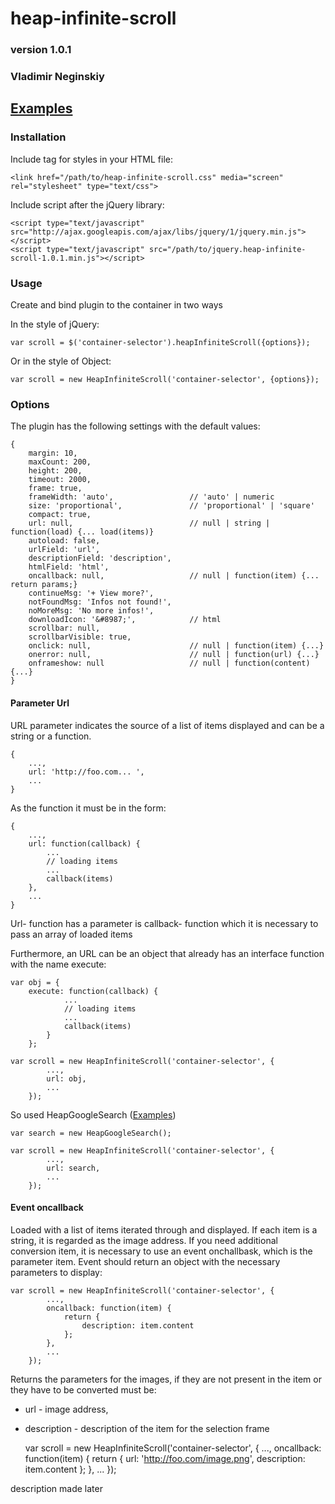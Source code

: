 # heap-infinite-scroll
### version 1.0.1
### Vladimir Neginskiy
## [Examples](http://extjs24.github.io/heap-infinite-scroll/)

### Installation
Include tag for styles in your HTML file:

    <link href="/path/to/heap-infinite-scroll.css" media="screen" rel="stylesheet" type="text/css">

Include script after the jQuery library:

    <script type="text/javascript" src="http://ajax.googleapis.com/ajax/libs/jquery/1/jquery.min.js"></script>
    <script type="text/javascript" src="/path/to/jquery.heap-infinite-scroll-1.0.1.min.js"></script>

### Usage

Create and bind plugin to the container in two ways

In the style of jQuery:

    var scroll = $('container-selector').heapInfiniteScroll({options});

Or in the style of Object:

    var scroll = new HeapInfiniteScroll('container-selector', {options});

### Options

The plugin has the following settings with the default values:

    {
        margin: 10,
        maxCount: 200,
        height: 200,
        timeout: 2000,
        frame: true,
        frameWidth: 'auto',                 // 'auto' | numeric
        size: 'proportional',               // 'proportional' | 'square'
        compact: true,
        url: null,                          // null | string | function(load) {... load(items)}
        autoload: false,
        urlField: 'url',
        descriptionField: 'description',
        htmlField: 'html',
        oncallback: null,                   // null | function(item) {... return params;}
        continueMsg: '+ View more?',
        notFoundMsg: 'Infos not found!',
        noMoreMsg: 'No more infos!',
        downloadIcon: '&#8987;',            // html
        scrollbar: null,
        scrollbarVisible: true,
        onclick: null,                      // null | function(item) {...}
        onerror: null,                      // null | function(url) {...}
        onframeshow: null                   // null | function(content) {...}
    }

#### Parameter Url

URL parameter indicates the source of a list of items displayed and can be a string or a function.

    {
        ...,
        url: 'http://foo.com... ',
        ...
    }
    
As the function it must be in the form:

    {
        ...,
        url: function(callback) {
            ...
            // loading items
            ...
            callback(items)
        },
        ...
    }

Url- function has a parameter is callback- function which it is necessary to pass an array of loaded items

Furthermore, an URL can be an object that already has an interface function with the name execute:

    var obj = {
        execute: function(callback) {
                ...
                // loading items
                ...
                callback(items)
            }
        };
        
    var scroll = new HeapInfiniteScroll('container-selector', {
            ...,
            url: obj,
            ...
        });
        
So used HeapGoogleSearch ([Examples](http://extjs24.github.io/heap-infinite-scroll/))

    var search = new HeapGoogleSearch();
    
    var scroll = new HeapInfiniteScroll('container-selector', {
            ...,
            url: search,
            ...
        });

#### Event oncallback

Loaded with a list of items iterated through and displayed. 
If each item is a string, it is regarded as the image address.
If you need additional conversion item, it is necessary to use an event onchallbask, 
which is the parameter item. 
Event should return an object with the necessary parameters to display:

    var scroll = new HeapInfiniteScroll('container-selector', {
            ...,
            oncallback: function(item) {
                return {
                    description: item.content
                };
            },
            ...
        });

Returns the parameters for the images, if they are not present in the item or they have to be converted must be:

* url - image address,
* description - description of the item for the selection frame






    var scroll = new HeapInfiniteScroll('container-selector', {
            ...,
            oncallback: function(item) {
                return {
                    url: 'http://foo.com/image.png',
                    description: item.content
                };
            },
            ...
        });



description made later
